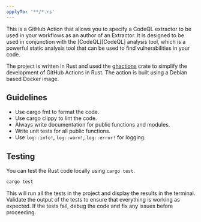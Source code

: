 ```yaml
---
applyTo: '**/*.rs'
---
```


This is a GitHub Action that allows you to specify a CodeQL extractor to be used in your workflows as an author of an Extractor.
It is designed to be used in conjunction with the [CodeQL][CodeQL] analysis tool, which is a powerful static analysis tool that can be used to find vulnerabilities in your code.

The project is written in Rust and used the [ghactions](https://crates.io/crates/ghactions) crate to simplify the development of GitHub Actions in Rust.
The action is built using a Debian based Docker image.

## Guidelines

- Use cargo fmt to format the code.
- Use cargo clippy to lint the code.
- Always write documentation for public functions and modules.
- Write unit tests for all public functions.
- Use `log::info!`, `log::warn!`, `log::error!` for logging.

## Testing

You can test the Rust code locally using `cargo test`.

```sh
cargo test
```

This will run all the tests in the project and display the results in the terminal.
Validate the output of the tests to ensure that everything is working as expected.
If the tests fail, debug the code and fix any issues before proceeding.
